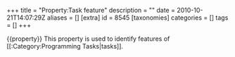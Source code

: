 +++
title = "Property:Task feature"
description = ""
date = 2010-10-21T14:07:29Z
aliases = []
[extra]
id = 8545
[taxonomies]
categories = []
tags = []
+++

{{property}}
This property is used to identify features of [[:Category:Programming Tasks|tasks]].

